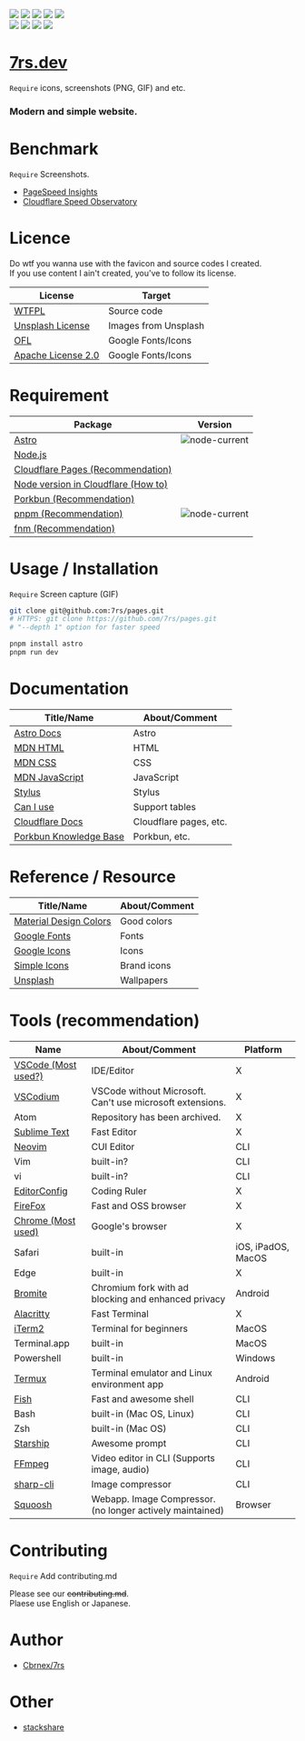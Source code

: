 [last-commit-badge]: https://img.shields.io/github/last-commit/7rs/pages?color=green  
[commits-badge]: https://img.shields.io/github/commit-activity/t/7rs/pages?color=green  
[issues-badge]: https://img.shields.io/github/issues/7rs/pages?color=yellow  
[closed-issues-badge]: https://img.shields.io/github/issues-closed/7rs/pages?color=green  
[pr-badge]: https://img.shields.io/github/issues-pr/7rs/pages?color=yellow&label=PR  
[closed-pr-badge]: https://img.shields.io/github/issues-pr-closed/7rs/pages?color=green&label=PR  

[license-badge]: https://img.shields.io/github/license/7rs/pages?color=blue  
[languages-badge]: https://img.shields.io/github/languages/count/7rs/pages?color=blue  
[contributors-badge]: https://img.shields.io/github/contributors/7rs/pages?color=blue  

![][license-badge] ![][languages-badge] ![][contributors-badge] ![][commits-badge] ![][last-commit-badge]  
![][issues-badge] ![][pr-badge] ![][closed-issues-badge] ![][closed-pr-badge]  


# [7rs.dev](https://7rs.dev/)  
`Require` icons, screenshots (PNG, GIF) and  etc.  

### Modern and simple website.


# Benchmark  
`Require` Screenshots.  

- [PageSpeed Insights](https://pagespeed.web.dev/)  
- [Cloudflare Speed Observatory](https://dash.cloudflare.com/)  


# Licence  

Do wtf you wanna use with the favicon and source codes I created.  
If you use content I ain't created, you've to follow its license.  

| License                                                           | Target               |
| ----------------------------------------------------------------- | -------------------- |
| [WTFPL](http://www.wtfpl.net/about/)                              | Source code          |
| [Unsplash License](https://unsplash.com/license)                  | Images from Unsplash |
| [OFL](https://scripts.sil.org/ofl)                                | Google Fonts/Icons   |
| [Apache License 2.0](https://www.apache.org/licenses/LICENSE-2.0) | Google Fonts/Icons   |


# Requirement  

| Package                                                                                                                                             | Version                                              |
| --------------------------------------------------------------------------------------------------------------------------------------------------- | ---------------------------------------------------- |
| [Astro](https://docs.astro.build/ja/guides/upgrade-to/v2/)                                                                                          | ![node-current](https://img.shields.io/node/v/astro) |
| [Node.js](https://nodejs.org/en/download/releases)                                                                                                  |                                                      |
| [Cloudflare Pages (Recommendation)](https://pages.cloudflare.com/)                                                                                  |                                                      |
| [Node version in Cloudflare (How to)](https://developers.cloudflare.com/pages/framework-guides/deploy-a-hexo-site/#using-a-specific-nodejs-version) |                                                      |
| [Porkbun (Recommendation)](https://porkbun.com/)                                                                                                    |                                                      |
| [pnpm (Recommendation)](https://pnpm.io/)                                                                                                           | ![node-current](https://img.shields.io/node/v/pnpm)  |
| [fnm (Recommendation)](https://fnm.vercel.app/)                                                                                                     |                                                      |


# Usage / Installation  
`Require` Screen capture (GIF)  

```bash  
git clone git@github.com:7rs/pages.git  
# HTTPS: git clone https://github.com/7rs/pages.git  
# "--depth 1" option for faster speed  

pnpm install astro  
pnpm run dev  
```  


# Documentation  

| Title/Name | About/Comment |
| ---------- | ------------- |
| [Astro Docs](https://docs.astro.build/en/getting-started/) | Astro |
| [MDN HTML](https://developer.mozilla.org/docs/Web/HTML) | HTML |
| [MDN CSS](https://developer.mozilla.org/docs/Web/CSS) | CSS |
| [MDN JavaScript](https://developer.mozilla.org/docs/Web/JavaScript) | JavaScript |
| [Stylus](https://stylus-lang.com/docs/executable.html) | Stylus |
| [Can I use](https://caniuse.com/) | Support tables |
| [Cloudflare Docs](https://developers.cloudflare.com/pages/) | Cloudflare pages, etc. |
| [Porkbun Knowledge Base](https://kb.porkbun.com/) | Porkbun, etc. |


# Reference / Resource  

| Title/Name                                              | About/Comment |
| ------------------------------------------------------- | ------------- |
| [Material Design Colors](https://materialui.co/colors/) | Good colors   |
| [Google Fonts](https://fonts.google.com/)               | Fonts         |
| [Google Icons](https://fonts.google.com/icons)          | Icons         |
| [Simple Icons](https://simpleicons.org/)                | Brand icons   |
| [Unsplash](https://unsplash.com/)                       | Wallpapers    |


# Tools (recommendation)  

| Name                                                            | About/Comment                                             | Platform           |
| --------------------------------------------------------------- | --------------------------------------------------------- | ------------------ |
| [VSCode (Most used?)](https://code.visualstudio.com/)           | IDE/Editor                                                | X                  |
| [VSCodium](https://vscodium.com/)                               | VSCode without Microsoft. Can't use microsoft extensions. | X                  |
| Atom                                                            | Repository has been archived.                             | X                  |
| [Sublime Text](https://www.sublimetext.com/)                    | Fast Editor                                               | X                  |
| [Neovim](https://neovim.io/)                                    | CUI Editor                                                | CLI                |
| Vim                                                             | built-in?                                                 | CLI                |
| vi                                                              | built-in?                                                 | CLI                |
| [EditorConfig](https://editorconfig.org/)                       | Coding Ruler                                              | X                  |
| [FireFox](https://www.mozilla.org/firefox/browsers/)            | Fast and OSS browser                                      | X                  |
| [Chrome (Most used)](https://www.google.com/intl/en_us/chrome/) | Google's browser                                          | X                  |
| Safari                                                          | built-in                                                  | iOS, iPadOS, MacOS |
| Edge                                                            | built-in                                                  | X                  |
| [Bromite](https://www.bromite.org/)                             | Chromium fork with ad blocking and enhanced privacy       | Android            |
| [Alacritty](https://alacritty.org/)                             | Fast Terminal                                             | X                  |
| [iTerm2](https://iterm2.com/)                                   | Terminal for beginners                                    | MacOS              |
| Terminal.app                                                    | built-in                                                  | MacOS              |
| Powershell                                                      | built-in                                                  | Windows            |
| [Termux](https://termux.dev/en/)                                | Terminal emulator and Linux environment app               | Android            |
| [Fish](https://fishshell.com/)                                  | Fast and awesome shell                                    | CLI                |
| Bash                                                            | built-in (Mac OS, Linux)                                  | CLI                |
| Zsh                                                             | built-in (Mac OS)                                         | CLI                |
| [Starship](https://starship.rs/)                                | Awesome prompt                                            | CLI                |
| [FFmpeg](https://www.ffmpeg.org/)                               | Video editor in CLI (Supports image, audio)               | CLI                |
| [sharp-cli](https://github.com/vseventer/sharp-cli)             | Image compressor                                          | CLI                |
| [Squoosh](https://squoosh.app/)                                 | Webapp. Image Compressor. (no longer actively maintained) | Browser            |


# Contributing  
`Require` Add contributing.md  

Please see our ~~contributing.md~~.  
Plaese use English or Japanese.  


# Author  

- [Cbrnex/7rs](https://github.com/7rs)  


# Other  

- [stackshare](https://stackshare.io/7rs/my-site)  
